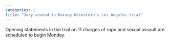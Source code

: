 ```yaml
---
categories: i
title: "Jury seated in Harvey Weinstein’s Los Angeles trial"
---
```

Opening statements in the trial on 11 charges of rape and sexual assault are scheduled to begin Monday.